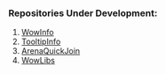 ### Repositories Under Development:

1. [WowInfo](https://github.com/eyal-wow-addons/WowInfo)
2. [TooltipInfo](https://github.com/eyal-wow-addons/TooltipInfo)
3. [ArenaQuickJoin](https://github.com/eyal-wow-addons/ArenaQuickJoin)
4. [WowLibs](https://github.com/eyal-wow-addons/WowLibs)
